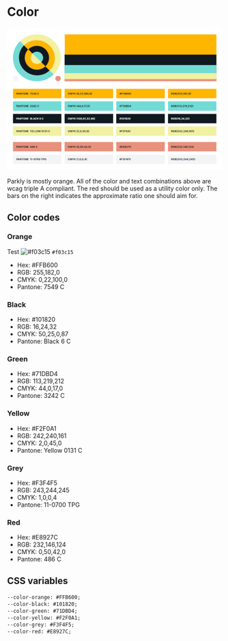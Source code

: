 # Color

![Parkly color examples](parkly_color_for_documentation.jpg)

Parkly is mostly orange. All of the color and text combinations above are wcag triple A compliant. The red should be used as a utility color only. The bars on the right indicates the approximate ratio one should aim for.

## Color codes

### Orange

Test
![#f03c15](https://placehold.co/20/f03c15/f03c15.png) `#f03c15`

- Hex: #FFB600
- RGB: 255,182,0
- CMYK: 0,22,100,0
- Pantone: 7549 C

### Black
- Hex: #101820
- RGB: 16,24,32
- CMYK: 50,25,0,87
- Pantone: Black 6 C

### Green
- Hex: #71DBD4
- RGB: 113,219,212
- CMYK: 44,0,17,0
- Pantone: 3242 C

### Yellow
- Hex: #F2F0A1
- RGB: 242,240,161
- CMYK: 2,0,45,0
- Pantone: Yellow 0131 C

### Grey
- Hex: #F3F4F5
- RGB: 243,244,245
- CMYK: 1,0,0,4
- Pantone: 11-0700 TPG

### Red
- Hex: #E8927C
- RGB: 232,146,124
- CMYK: 0,50,42,0
- Pantone: 486 C

## CSS variables

```
--color-orange: #FFB600;
--color-black: #101820;
--color-green: #71DBD4;
--color-yellow: #F2F0A1;
--color-grey: #F3F4F5;
--color-red: #E8927C;
```